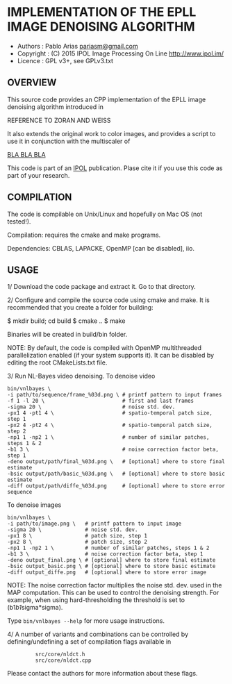 IMPLEMENTATION OF THE EPLL IMAGE DENOISING ALGORITHM
====================================================

* Authors    : Pablo Arias <pariasm@gmail.com>
* Copyright  : (C) 2015 IPOL Image Processing On Line http://www.ipol.im/
* Licence    : GPL v3+, see GPLv3.txt

OVERVIEW
--------

This source code provides an CPP implementation of the EPLL image denoising algorithm
introduced in 

REFERENCE TO ZORAN AND WEISS

It also extends the original work to color images, and provides a script to use
it in conjunction with the multiscaler of 

[BLA BLA BLA](link)

This code is part of an [IPOL](http://www.ipol.im/) publication. Plase cite it
if you use this code as part of your research.

COMPILATION
-----------

The code is compilable on Unix/Linux and hopefully on Mac OS (not tested!). 

Compilation: requires the cmake and make programs.

Dependencies: CBLAS, LAPACKE, OpenMP [can be disabled], iio.
 
USAGE
-----

1/
Download the code package and extract it. Go to that directory. 

2/
Configure and compile the source code using cmake and make. 
It is recommended that you create a folder for building:

$ mkdir build; cd build
$ cmake ..
$ make

Binaries will be created in build/bin folder.

NOTE: By default, the code is compiled with OpenMP multithreaded
parallelization enabled (if your system supports it). It can 
be disabled by editing the root CMakeLists.txt file.

3/
Run NL-Bayes video denoising. 
To denoise video

```
bin/vnlbayes \
-i path/to/sequence/frame_%03d.png \ # printf pattern to input frames
-f 1 -l 20 \                         # first and last frames
-sigma 20 \                          # noise std. dev.
-px1 4 -pt1 4 \                      # spatio-temporal patch size, step 1
-px2 4 -pt2 4 \                      # spatio-temporal patch size, step 2
-np1 1 -np2 1 \                      # number of similar patches, steps 1 & 2
-b1 3 \                              # noise correction factor beta, step 1
-deno output/path/final_%03d.png \   # [optional] where to store final estimate
-bsic output/path/basic_%03d.png \   # [optional] where to store basic estimate
-diff output/path/diffe_%03d.png     # [optional] where to store error sequence 
```

To denoise images

```
bin/vnlbayes \
-i path/to/image.png \   # printf pattern to input image
-sigma 20 \              # noise std. dev.
-px1 8 \                 # patch size, step 1
-px2 8 \                 # patch size, step 2
-np1 1 -np2 1 \          # number of similar patches, steps 1 & 2
-b1 3 \                  # noise correction factor beta, step 1
-deno output_final.png \ # [optional] where to store final estimate
-bsic output_basic.png \ # [optional] where to store basic estimate
-diff output_diffe.png   # [optional] where to store error image 
```

NOTE: The noise correction factor multiplies the noise std. dev. used in 
the MAP computation. This can be used to control the denoising strength.
For example, when using hard-thresholding the threshold is set to 
(b1*b1*sigma*sigma). 

Type `bin/vnlbayes --help` for more usage instructions. 

4/
A number of variants and combinations can be controlled by
defining/undefining a set of compilation flags available in 

             src/core/nldct.h
             src/core/nldct.cpp

Please contact the authors for more information about these flags.

